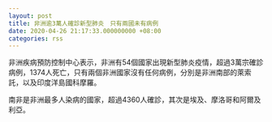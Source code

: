 ```yaml
---
layout: post
title: 非洲逾3萬人確診新型肺炎　只有兩國未有病例
date: 2020-04-26 21:17:33.000000000 +08:00
categories: rss
---
```


非洲疾病預防控制中心表示，非洲有54個國家出現新型肺炎疫情，超過3萬宗確診病例，1374人死亡，只有兩個非洲國家沒有任何病例，分別是非洲南部的萊索託，以及印度洋島國科摩羅。

南非是非洲最多人染病的國家，超過4360人確診，其次是埃及、摩洛哥和阿爾及利亞。
